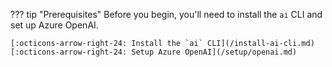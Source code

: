 ??? tip "Prerequisites"
    Before you begin, you'll need to install the `ai` CLI and set up Azure OpenAI.

    [:octicons-arrow-right-24: Install the `ai` CLI](/install-ai-cli.md)  
    [:octicons-arrow-right-24: Setup Azure OpenAI](/setup/openai.md)  
